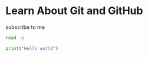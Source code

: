 # Learn About Git and GitHub

subscribe to me

```sh
read -p
```

```python
print("Hello world")
```
